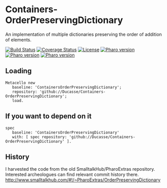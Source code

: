 # Containers-OrderPreservingDictionary
An implementation of multiple dictionaries preserving the order of addition of elements.

[![Build Status](https://travis-ci.com/Ducasse/Containers-OrderPreservingDictionary.svg?branch=master)](https://travis-ci.com/Ducasse/Containers-OrderPreservingDictionary)
[![Coverage Status](https://coveralls.io/repos/github//Ducasse/Containers-OrderPreservingDictionary/badge.svg?branch=master)](https://coveralls.io/github//Ducasse/Containers-OrderPreservingDictionary?branch=master)
[![License](https://img.shields.io/badge/license-MIT-blue.svg)]()
[![Pharo version](https://img.shields.io/badge/Pharo-6.1-%23aac9ff.svg)](https://pharo.org/download)
[![Pharo version](https://img.shields.io/badge/Pharo-7.0-%23aac9ff.svg)](https://pharo.org/download)
[![Pharo version](https://img.shields.io/badge/Pharo-8.0-%23aac9ff.svg)](https://pharo.org/download)
<!-- [![Build status](https://ci.appveyor.com/api/projects/status/1wdnjvmlxfbml8qo?svg=true)](https://ci.appveyor.com/project/olekscode/dataframe)  -->



## Loading

```
Metacello new
   baseline: 'ContainersOrderPreservingDictionary';
   repository: 'github://Ducasse/Containers-OrderPreservingDictionary';
   load.
```

## If you want to depend on it

```
spec 
   baseline: 'ContainersOrderPreservingDictionary' 
   with: [ spec repository: 'github://Ducasse/Containers-OrderPreservingDictionary' ].
```

## History
I harvested the code from the old SmalltalkHub/PharoExtras repository. Interested archeologues can find relevant commit history there. 
http://www.smalltalkhub.com/#!/~PharoExtras/OrderPreservingDictionary
